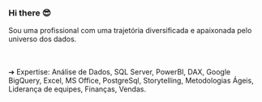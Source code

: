 ### Hi there :sunglasses:

Sou uma profissional com uma trajetória diversificada e apaixonada pelo universo dos dados.

<br>
<br>
➔ Expertise: Análise de Dados, SQL Server, PowerBI, DAX, Google BigQuery, Excel, MS Office, PostgreSql, Storytelling, Metodologias Ágeis, Liderança de equipes, Finanças, Vendas.


